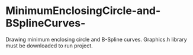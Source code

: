 # MinimumEnclosingCircle-and-BSplineCurves-
Drawing minimum enclosing circle and B-Spline curves. Graphics.h library must be downloaded to run project.
